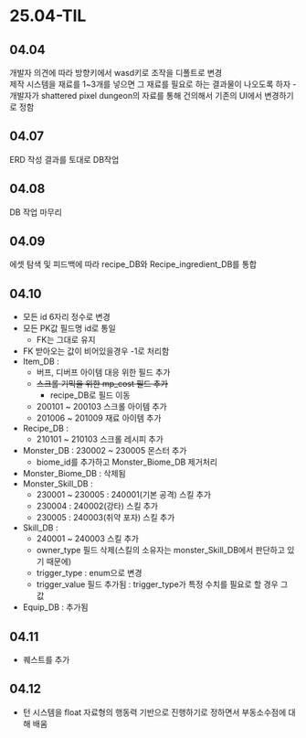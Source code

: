 # 25.04-TIL
## 04.04
개발자 의견에 따라 방향키에서 wasd키로 조작을 디폴트로 변경   
제작 시스템을 재료를 1~3개를 넣으면 그 재료를 필요로 하는 결과물이 나오도록 하자 - 개발자가 shattered pixel dungeon의 자료를 통해 건의해서 기존의 UI에서 변경하기로 정함  
  
## 04.07
ERD 작성 결과를 토대로 DB작업
  
## 04.08
DB 작업 마무리
  
## 04.09  
에셋 탐색 및 피드백에 따라 recipe_DB와 Recipe_ingredient_DB를 통합

## 04.10
- 모든 id 6자리 정수로 변경  
- 모든 PK값 필드명 id로 통일  
    - FK는 그대로 유지  
- FK 받아오는 값이 비어있을경우 -1로 처리함  
- Item_DB :  
    - 버프, 디버프 아이템 대응 위한 필드 추가  
    - ~~스크롤 기믹을 위한 mp_cost 필드 추가~~  
        - recipe_DB로 필드 이동  
    - 200101 ~ 200103 스크롤 아이템 추가  
    - 201006 ~ 201009 재료 아이템 추가  
- Recipe_DB :  
    - 210101 ~ 210103 스크롤 레시피 추가  
- Monster_DB : 230002 ~ 230005 몬스터 추가  
    - biome_id를 추가하고 Monster_Biome_DB 제거처리  
- Monster_Biome_DB : 삭제됨  
- Monster_Skill_DB :  
    - 230001 ~ 230005 : 240001(기본 공격) 스킬 추가  
    - 230004 : 240002(강타) 스킬 추가  
    - 230005 : 240003(취약 포자) 스킬 추가  
- Skill_DB :  
    - 240001 ~ 240003 스킬 추가  
    - owner_type 필드 삭제(스킬의 소유자는 monster_Skill_DB에서 판단하고 있기 때문에)  
    - trigger_type : enum으로 변경  
    - trigger_value 필드 추가됨 : trigger_type가 특정 수치를 필요로 할 경우 그 값  
- Equip_DB : 추가됨  

## 04.11
- 퀘스트를 추가
  
## 04.12
- 턴 시스템을 float 자료형의 행동력 기반으로 진행하기로 정하면서 부동소수점에 대해 배움

